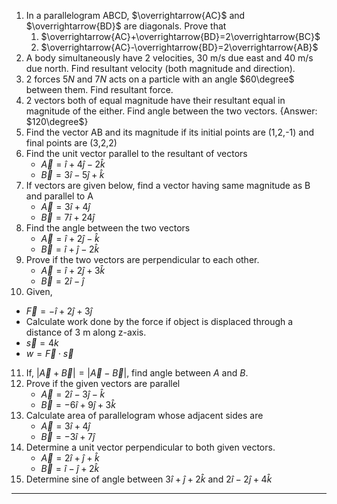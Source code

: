 1. In a parallelogram ABCD, $\overrightarrow{AC}$ and $\overrightarrow{BD}$ are diagonals. Prove that
   1. $\overrightarrow{AC}+\overrightarrow{BD}=2\overrightarrow{BC}$
   2. $\overrightarrow{AC}-\overrightarrow{BD}=2\overrightarrow{AB}$
2. A body simultaneously have 2 velocities, 30 m/s due east and 40 m/s due north. Find resultant velocity (both magnitude and direction).
3. 2 forces $5N$ and $7N$ acts on a particle with an angle $60\degree$ between them. Find resultant force.
4. 2 vectors both of equal magnitude have their resultant equal in magnitude of the either. Find angle between the two vectors. {Answer: $120\degree$}
5. Find the vector AB and its magnitude if its initial points are (1,2,-1) and final points are (3,2,2)
6. Find the unit vector parallel to the resultant of vectors 
   - $\overrightarrow{A} = \hat{i}+4\hat{j}-2\hat{k}$
   - $\overrightarrow{B} = 3\hat{i}-5\hat{j}+\hat{k}$
7. If vectors are given below, find a vector having same magnitude as B and parallel to A 
   - $\overrightarrow{A}=3\hat{i}+4\hat{j}$
   - $\overrightarrow{B}=7\hat{i}+24\hat{j}$
8. Find the angle between the two vectors 
   - $\overrightarrow{A}=\hat{i}+2\hat{j}-\hat{k}$
   - $\overrightarrow{B}=\hat{i}+\hat{j}-2\hat{k}$
9. Prove if the two vectors are perpendicular to each other. 
   - $\overrightarrow{A}=\hat{i}+2\hat{j}+3\hat{k}$
   - $\overrightarrow{B}=2\hat{i}-\hat{j}$
10. Given, 
   - $\overrightarrow{F}=-\hat{i}+2\hat{j}+3\hat{j}$
   - Calculate work done by the force if object is displaced through a distance of 3 m along z-axis. 
   - $\overrightarrow{s}=4k$ 
   - $w = \overrightarrow{F}\cdot\overrightarrow{s}$
11. If, $|\overrightarrow{A}+\overrightarrow{B}|=|\overrightarrow{A}-\overrightarrow{B}|$, find angle between $A$ and $B$.
12. Prove if the given vectors are parallel 
    - $\overrightarrow{A}=2\hat{i}-3\hat{j}-\hat{k}$
    - $\overrightarrow{B}=-6\hat{i}+9\hat{j}+3\hat{k}$
13. Calculate area of parallelogram whose adjacent sides are 
    - $\overrightarrow{A}=3\hat{i}+4\hat{j}$
    - $\overrightarrow{B}=-3\hat{i}+7\hat{j}$
14. Determine a unit vector perpendicular to both given vectors. 
    - $\overrightarrow{A}=2\hat{i}+\hat{j}+\hat{k}$
    - $\overrightarrow{B}=\hat{i}-\hat{j}+2\hat{k}$
15. Determine sine of angle between $3\hat{i}+\hat{j}+2\hat{k}$ and $2\hat{i}-2\hat{j}+4\hat{k}$

---



